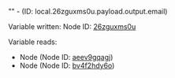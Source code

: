 "" - (ID: local.26zguxms0u.payload.output.email)

Variable written:
Node ID: [26zguxms0u](../nodes/26zguxms0u.md)

Variable reads:
* Node (Node ID: [aeev9gqagj](../nodes/aeev9gqagj.md))
* Node (Node ID: [bv4f2hdy6o](../nodes/bv4f2hdy6o.md))
